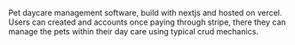 Pet daycare management software, build with nextjs and hosted on vercel. Users can created and accounts once paying through stripe, there they can manage the pets within their day care using typical crud mechanics.
